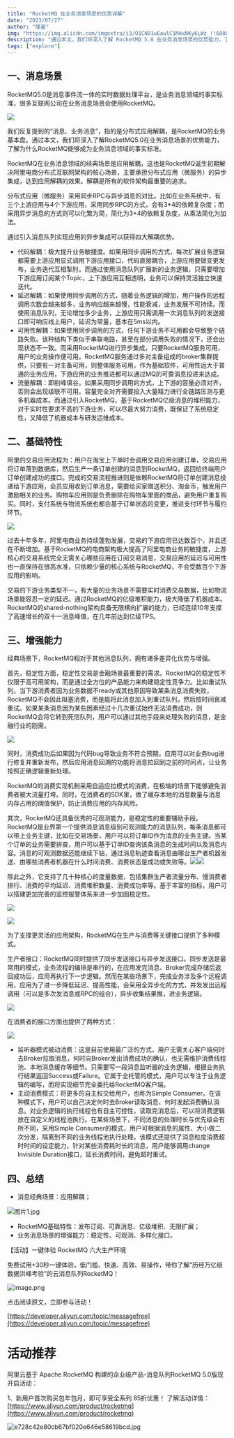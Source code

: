 ```yaml
---
title: "RocketMQ 在业务消息场景的优势详解"
date: "2023/07/27"
author: "隆基"
img: "https://img.alicdn.com/imgextra/i3/O1CN01wEawlC1MAxNKy6LWz_!!6000000001395-0-tps-685-383.jpg"
description: "通过本文，我们将深入了解 RocketMQ 5.0 在业务消息场景的优势能力，了解为什么 RocketMQ 能够成为业务消息领域的事实标准。"
tags: ["explore"]
---
```

## 一、消息场景
RocketMQ5.0是消息事件流一体的实时数据处理平台，是业务消息领域的事实标准，很多互联网公司在业务消息场景会使用RocketMQ。

![](https://intranetproxy.alipay.com/skylark/lark/0/2023/png/59356401/1684916836708-f1c07de9-7364-4d06-8561-ea30543514f0.png#id=kHfuA&originHeight=648&originWidth=1351&originalType=binary&ratio=1&rotation=0&showTitle=false&status=done&style=none&title=)

我们反复提到的“消息、业务消息”，指的是分布式应用解耦，是RocketMQ的业务基本盘。通过本文，我们将深入了解RocketMQ5.0在业务消息场景的优势能力，了解为什么RocketMQ能够成为业务消息领域的事实标准。

RocketMQ在业务消息领域的经典场景是应用解耦，这也是RocketMQ诞生初期解决阿里电商分布式互联网架构的核心场景，主要承担分布式应用（微服务）的异步集成，达到应用解耦的效果。解耦是所有的软件架构最重要的追求。

分布式应用（微服务）采用同步RPC与异步消息的对比。比如在业务系统中，有三个上游应用与4个下游应用，采用同步RPC的方式，会有3*4的依赖复杂度；而采用异步消息的方式则可以化繁为简，简化为3+4的依赖复杂度，从乘法简化为加法。

通过引入消息队列实现应用的异步集成可以获得四大解耦优势。

- 代码解耦：极大提升业务敏捷度。如果用同步调用的方式，每次扩展业务逻辑都需要上游应用显式调用下游应用接口，代码直接耦合，上游应用要做变更发布，业务迭代互相掣肘。而通过使用消息队列扩展新的业务逻辑，只需要增加下游应用订阅某个Topic，上下游应用互相透明，业务可以保持灵活独立快速迭代。
- 延迟解耦：如果使用同步调用的方式，随着业务逻辑的增加，用户操作的远程调用次数会越来越多，业务响应越来越慢，性能衰减，业务发展不可持续。而使用消息队列，无论增加多少业务，上游应用只需调用一次消息队列的发送接口即可响应线上用户，延迟为常量，基本在5ms以内。
- 可用性解耦：如果使用同步调用的方式，任何下游业务不可用都会导致整个链路失败。该种结构下类似于串联电路，甚至在部分调用失败的情况下，还会出现状态不一致。而采用RocketMQ进行异步集成，只要RocketMQ服务可用，用户的业务操作便可用。RocketMQ服务通过多对主备组成的broker集群提供，只要有一对主备可用，则整体服务可用，作为基础软件，可用性远大于普通的业务应用，下游应用的业务推进都可以通过MQ的可靠消息投递来达成。
- 流量解耦：即削峰填谷。如果采用同步调用的方式，上下游的容量必须对齐，否则会出现级联不可用。容量完全对齐需要投入大量精力进行全链路压测与更多机器成本。而通过引入RocketMQ，基于RocketMQ亿级消息的堆积能力，对于实时性要求不高的下游业务，可以尽最大努力消费，既保证了系统稳定性，又降低了机器成本与研发运维成本。
## 二、基础特性
阿里的交易应用流程为：用户在淘宝上下单时会调用交易应用创建订单，交易应用将订单落到数据库，然后生产一条订单创建的消息到RocketMQ，返回给终端用户订单创建成功的接口。完成的交易流程推进则是依赖RocketMQ将订单创建消息投递给下游应用，会员应用收到订单消息，需要给买家赠送积分、淘金币，触发用户激励相关的业务。购物车应用则是负责删除在购物车里面的商品，避免用户重复购买。同时，支付系统与物流系统也都会基于订单状态的变更，推进支付环节与履约环节。

![](https://intranetproxy.alipay.com/skylark/lark/0/2023/png/59356401/1684916837180-4eac911d-006b-4bc0-b8f6-70b342d9578e.png#id=fiIvC&originHeight=664&originWidth=1346&originalType=binary&ratio=1&rotation=0&showTitle=false&status=done&style=none&title=)

过去十年多年，阿里电商业务持续蓬勃发展，交易的下游应用已达数百个，并且还在不断增加。基于RocketMQ的电商架构极大提高了阿里电商业务的敏捷度，上游核心的交易系统完全无需关心哪些应用在订阅交易消息，交易应用的延迟与可用性也一直保持在很高水准，只依赖少量的核心系统与RocketMQ，不会受数百个下游应用的影响。

交易的下游业务类型不一，有大量的业务场景不需要实时消费交易数据，比如物流场景能容忍一定的延迟。通过RocketMQ的亿级堆积能力，极大降低了机器成本。RocketMQ的shared-nothing架构具备无限横向扩展的能力，已经连续10年支撑了高速增长的双十一消息峰值，在几年前达到亿级TPS。
## 三、增强能力
经典场景下，RocketMQ相对于其他消息队列，拥有诸多差异化优势与增强。

首先，稳定性方面，稳定性交易是金融场景最重要的需求。RocketMQ的稳定性不仅限于高可用架构，而是通过全方位的产品能力来构建稳定性竞争力。比如重试队列，当下游消费者因为业务数据不ready或其他原因导致某条消息消费失败，RocketMQ不会因此阻塞消费，而是能将此消息加入到重试队列，然后按时间衰减重试。如果某条消息因为某些因素经过十几次重试始终无法消费成功，则RocketMQ会将它转到死信队列，用户可以通过其他手段来处理失败的消息，是金融行业的刚需。

![](https://intranetproxy.alipay.com/skylark/lark/0/2023/png/59356401/1684916837858-ae44a932-3294-414c-a4ac-01d55f316a59.png#id=h8GrE&originHeight=677&originWidth=1355&originalType=binary&ratio=1&rotation=0&showTitle=false&status=done&style=none&title=)

同时，消费成功后如果因为代码bug导致业务不符合预期，应用可以对业务bug进行修复并重新发布，然后应用消息回溯的功能将消息拉回到之前的时间点，让业务按照正确逻辑重新处理。

RocketMQ的消费实现机制采用自适应拉模式的消费，在极端的场景下能够避免消费者被大流量打垮。同时，在消费者的SDK里，做了缓存本地的消息数量与消息内存占用的阈值保护，防止消费应用的内存风险。

其次，RocketMQ还具备优秀的可观测能力，是稳定性的重要辅助手段。RocketMQ是业界第一个提供消息消息级别可观测能力的消息队列，每条消息都可以带上业务主键，比如在交易场景，用户可以将订单ID作为消息的业务主键。当某个订单的业务需要排查，用户可以基于订单ID查询该条消息的生成时间以及消息内容。消息的可观测数据还能继续下钻，通过消息轨迹查看消息由哪台生产者机器发送、由哪些消费者机器在什么时间消费、消费状态是成功或失败等。![](https://intranetproxy.alipay.com/skylark/lark/0/2023/png/59356401/1684916838383-a27887c8-c31d-4f4f-8830-34a75a56574d.png#id=oMD41&originHeight=675&originWidth=1352&originalType=binary&ratio=1&rotation=0&showTitle=false&status=done&style=none&title=)![](https://intranetproxy.alipay.com/skylark/lark/0/2023/png/59356401/1684916838993-da694dec-2e7c-4a52-a508-d3917f0306e1.png#id=OtL6k&originHeight=673&originWidth=1347&originalType=binary&ratio=1&rotation=0&showTitle=false&status=done&style=none&title=)

除此之外，它支持了几十种核心的度量数据，包括集群生产者流量分布、慢消费者排行、消费的平均延迟、消费堆积数量、消费成功率等。基于丰富的指标，用户可以搭建更加完善的监控报警体系来进一步加固稳定性。

![](https://intranetproxy.alipay.com/skylark/lark/0/2023/png/59356401/1684916839691-b78efcb8-a997-475e-8f54-c216d666b249.png#id=vmnvv&originHeight=653&originWidth=1356&originalType=binary&ratio=1&rotation=0&showTitle=false&status=done&style=none&title=)

![](https://intranetproxy.alipay.com/skylark/lark/0/2023/png/59356401/1684916840267-d212de5b-d4c6-487d-8d2c-af30a2e75a4b.png#id=uOnAF&originHeight=684&originWidth=1344&originalType=binary&ratio=1&rotation=0&showTitle=false&status=done&style=none&title=)

为了支撑更灵活的应用架构，RocketMQ在生产与消费等关键接口提供了多种模式。

生产者接口：RocketMQ同时提供了同步发送接口与异步发送接口。同步发送是最常用的模式，业务流程的编排是串行的，在应用发完消息、Broker完成存储后返回成功后，应用再执行下一步逻辑。然而在某些场景下，完成业务涉及多个远程调用，应用为了进一步降低延迟、提高性能，会采用全异步化的方式，并发发出远程调用（可以是多次发消息或RPC的组合），异步收集结果推，进业务逻辑。

![](https://intranetproxy.alipay.com/skylark/lark/0/2023/png/59356401/1684916840863-8f5bdc7d-1fd7-4a02-8ec9-50eb2a4c8fc6.png#id=N0trZ&originHeight=629&originWidth=1349&originalType=binary&ratio=1&rotation=0&showTitle=false&status=done&style=none&title=)

在消费者的接口方面也提供了两种方式：

![](https://intranetproxy.alipay.com/skylark/lark/0/2023/png/59356401/1684916841481-fa30ea77-af21-480f-98b8-37e63ec3538c.png#id=gngiB&originHeight=670&originWidth=1352&originalType=binary&ratio=1&rotation=0&showTitle=false&status=done&style=none&title=)

- 监听器模式被动消费：这是目前使用最广泛的方式，用户无需关心客户端何时去Broker拉取消息，何时向Broker发出消费成功的确认，也无需维护消费线程池、本地消息缓存等细节。只需要写一段消息监听器的业务逻辑，根据业务执行结果返回Success或Failure。它属于全托管的模式，用户可以专注于业务逻辑的编写，而将实现细节完全委托给RocketMQ客户端。
- 主动消费模式：将更多的自主权交给用户，也称为Simple Consumer。在该种模式下，用户可以自己决定何时去Broker读取消息、何时发起消费确认消息。对业务逻辑的执行线程也有自主可控性，读取完消息后，可以将消费逻辑放在自定义的线程池执行。在某些场景下，不同消息的处理时长与优先级会有所不同，采用Simple Consumer的模式，用户可根据消息的属性、大小做二次分发，隔离到不同的业务线程池执行处理。该模式还提供了消息粒度消费超时时间的设定能力，针对某些消费耗时长的消息，用户能够调用change Invisible Duration接口，延长消费时间，避免超时重试。
## 四、总结

- 消息经典场景：应用解耦；

![图片1.jpg](https://intranetproxy.alipay.com/skylark/lark/0/2023/jpeg/59356401/1684917267211-e7c050cd-5b79-4811-b845-10f517f81cab.jpeg#clientId=u63115f95-6be3-4&from=ui&id=ud1ecc6f5&originHeight=269&originWidth=1544&originalType=binary&ratio=0.8999999761581421&rotation=0&showTitle=false&size=64688&status=done&style=none&taskId=u2842a68d-e2f5-4631-bea2-5e43fc035a4&title=)

- RocketMQ基础特性：发布订阅、可靠消息、亿级堆积、无限扩展；
- 业务消息场景的增强能力：稳定性、可观测、多样化接口。


【活动】一键体验 RocketMQ 六大生产环境

免费试用+30秒一键体验，低门槛、快速、高效、易操作，带你了解“历经万亿级数据洪峰考验”的云消息队列RocketMQ！

![image.png](https://intranetproxy.alipay.com/skylark/lark/0/2023/png/30656771/1689211082265-ddbe5caa-071a-4921-bdc1-dc4a8099b824.png#clientId=u6a07a021-eeeb-4&from=paste&height=810&id=ufdab231a&originHeight=1620&originWidth=1080&originalType=binary&ratio=2&rotation=0&showTitle=false&size=580839&status=done&style=none&taskId=u8624f1a3-1162-4a92-b05f-db83d68e752&title=&width=540)

点击阅读原文，立即参与活动！

[https://developer.aliyun.com/topic/messagefree](https://developer.aliyun.com/topic/messagefree)



# 活动推荐

阿里云基于 Apache RocketMQ 构建的企业级产品-消息队列RocketMQ 5.0版现开启活动：

1、新用户首次购买包年包月，即可享受全系列 85折优惠！ 了解活动详情：[https://www.aliyun.com/product/rocketmq](https://www.aliyun.com/product/rocketmq)

![e728c42e80cb67bf020e646e58619bcd.jpg](https://intranetproxy.alipay.com/skylark/lark/0/2023/jpeg/59356401/1680576637562-9af35fbf-d64b-4f81-b950-7e72f91b5ca2.jpeg#clientId=u449ffa34-59ce-4&from=paste&height=675&id=u462ad3c6&name=e728c42e80cb67bf020e646e58619bcd.jpg&originHeight=675&originWidth=1920&originalType=binary&ratio=1&rotation=0&showTitle=false&size=258156&status=done&style=none&taskId=u26cea311-dc98-45bd-8c8c-c7884e57c37&title=&width=1920)